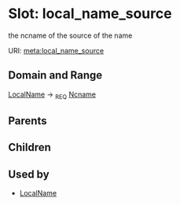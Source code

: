 
# Slot: local_name_source


the ncname of the source of the name

URI: [meta:local_name_source](https://w3id.org/linkml/meta/local_name_source)


## Domain and Range

[LocalName](LocalName.md) ->  <sub>REQ</sub> [Ncname](types/Ncname.md)

## Parents


## Children


## Used by

 * [LocalName](LocalName.md)
